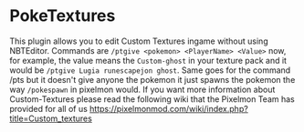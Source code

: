 # PokeTextures
This plugin allows you to edit Custom Textures ingame without using NBTEditor. Commands are `/ptgive <pokemon> <PlayerName> <Value>` now, for example, the value means the `Custom-ghost` in your texture pack and it would be `/ptgive Lugia runescapejon ghost`. Same goes for the command /pts but it doesn't give anyone the pokemon it just spawns the pokemon the way `/pokespawn` in pixelmon would. If you want more information about Custom-Textures please read the following wiki that the Pixelmon Team has provided for all of us https://pixelmonmod.com/wiki/index.php?title=Custom_textures
